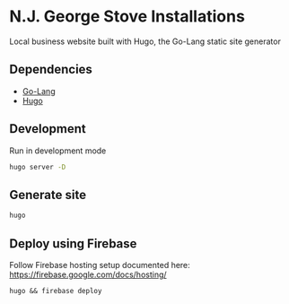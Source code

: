 # N.J. George Stove Installations

Local business website built with Hugo, the Go-Lang static site generator

## Dependencies

- [Go-Lang](https://golang.org/) 
- [Hugo](https://gohugo.io/getting-started/quick-start/)

## Development

Run in development mode

```bash
hugo server -D
```

## Generate site

```bash
hugo
```

## Deploy using Firebase

Follow Firebase hosting setup documented here: https://firebase.google.com/docs/hosting/

```
hugo && firebase deploy
```
